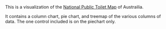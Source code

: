This is a visualization of the [National Public Toilet Map](https://data.gov.au/dataset/national-public-toilet-map) of Austrailia.

It contains a column chart, pie chart, and treemap of the various columns of data. The one control included is on the piechart only.
